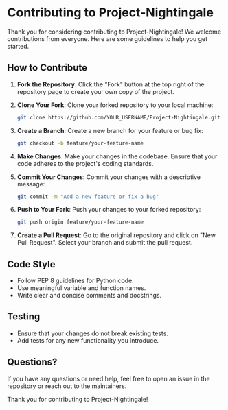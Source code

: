 # Contributing to Project-Nightingale

Thank you for considering contributing to Project-Nightingale! We welcome contributions from everyone. Here are some guidelines to help you get started.

## How to Contribute

1. **Fork the Repository**: Click the "Fork" button at the top right of the repository page to create your own copy of the project.

2. **Clone Your Fork**: Clone your forked repository to your local machine:
   ```bash
   git clone https://github.com/YOUR_USERNAME/Project-Nightingale.git
   ```

3. **Create a Branch**: Create a new branch for your feature or bug fix:
   ```bash
   git checkout -b feature/your-feature-name
   ```

4. **Make Changes**: Make your changes in the codebase. Ensure that your code adheres to the project's coding standards.

5. **Commit Your Changes**: Commit your changes with a descriptive message:
   ```bash
   git commit -m "Add a new feature or fix a bug"
   ```

6. **Push to Your Fork**: Push your changes to your forked repository:
   ```bash
   git push origin feature/your-feature-name
   ```

7. **Create a Pull Request**: Go to the original repository and click on "New Pull Request". Select your branch and submit the pull request.

## Code Style

- Follow PEP 8 guidelines for Python code.
- Use meaningful variable and function names.
- Write clear and concise comments and docstrings.

## Testing

- Ensure that your changes do not break existing tests.
- Add tests for any new functionality you introduce.

## Questions?

If you have any questions or need help, feel free to open an issue in the repository or reach out to the maintainers.

Thank you for contributing to Project-Nightingale!
